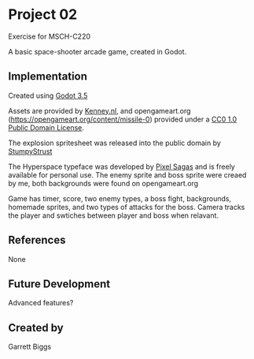# Project 02

Exercise for MSCH-C220

A basic space-shooter arcade game, created in Godot.

## Implementation

Created using [Godot 3.5](https://godotengine.org/download)

Assets are provided by [Kenney.nl](https://kenney.nl/assets/space-shooter-extension), and opengameart.org (https://opengameart.org/content/missile-0)
provided under a [CC0 1.0 Public Domain License](https://creativecommons.org/publicdomain/zero/1.0/).

The explosion spritesheet was released into the public domain by [StumpyStrust](https://opengameart.org/content/explosion-sheet)

The Hyperspace typeface was developed by [Pixel Sagas](https://www.dafont.com/hyperspace.font) and is freely available for personal use.
The enemy sprite and boss sprite were creaed by me,
both backgrounds were found on opengameart.org

Game has timer, score, two enemy types, a boss fight, backgrounds, homemade sprites, and two types of attacks for the boss. Camera tracks the player and swtiches between player and boss when relavant. 
## References
None

## Future Development
Advanced features?

## Created by
Garrett Biggs
```

